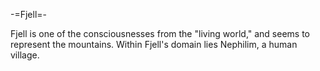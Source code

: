 -=Fjell=-

Fjell is one of the consciousnesses from the &quot;living world,&quot; and seems to represent the mountains. Within Fjell's domain lies Nephilim, a human village.
